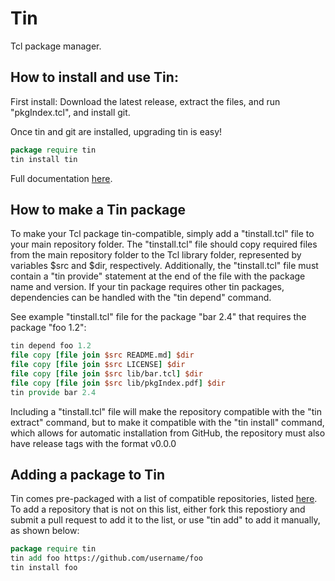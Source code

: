 # Tin
Tcl package manager. 

## How to install and use Tin:

First install: Download the latest release, extract the files, and run "pkgIndex.tcl", and install git.

Once tin and git are installed, upgrading tin is easy!
```tcl
package require tin
tin install tin
```

Full documentation [here](doc/tin.pdf).

## How to make a Tin package

To make your Tcl package tin-compatible, simply add a "tinstall.tcl" file to your main repository folder. 
The "tinstall.tcl" file should copy required files from the main repository folder to the Tcl library folder, represented by variables $src and $dir, respectively.
Additionally, the "tinstall.tcl" file must contain a "tin provide" statement at the end of the file with the package name and version.
If your tin package requires other tin packages, dependencies can be handled with the "tin depend" command. 

See example "tinstall.tcl" file for the package "bar 2.4" that requires the package "foo 1.2":
```tcl
tin depend foo 1.2
file copy [file join $src README.md] $dir
file copy [file join $src LICENSE] $dir
file copy [file join $src lib/bar.tcl] $dir
file copy [file join $src lib/pkgIndex.pdf] $dir
tin provide bar 2.4
```
Including a "tinstall.tcl" file will make the repository compatible with the "tin extract" command, but to make it compatible with the "tin install" command, which allows for automatic installation from GitHub, the repository must also have release tags with the format v0.0.0

## Adding a package to Tin

Tin comes pre-packaged with a list of compatible repositories, listed [here](tin.txt).
To add a repository that is not on this list, either fork this repostiory and submit a pull request to add it to the list, or use "tin add" to add it manually, as shown below:

```tcl
package require tin
tin add foo https://github.com/username/foo
tin install foo
```


